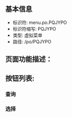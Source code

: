 
## 基本信息

- 标识符: menu.po.PQJYPO
- 标识符缩写: PQJYPO
- 类型: 虚拟菜单
- 路径: /po/PQJYPO

## 页面功能描述：





## 按钮列表:


### 查询



### 选择


